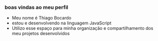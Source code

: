 ### boas vindas ao meu perfil
- Meu nome é Thiago Bocardo
- estou e desenvolvendo na linguagem JavaScript
- Utilizo esse espaço para minha organização e compartilhamento dos meu projetos desenvolvidos

<!--
**Xarlote/Xarlote** is a ✨ _special_ ✨ repository because its `README.md` (this file) appears on your GitHub profile.

Here are some ideas to get you started:

- 🔭 I’m currently working on ...
- 🌱 I’m currently learning ...
- 👯 I’m looking to collaborate on ...
- 🤔 I’m looking for help with ...
- 💬 Ask me about ...
- 📫 How to reach me: ...
- 😄 Pronouns: ...
- ⚡ Fun fact: ...
-->

